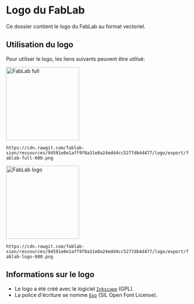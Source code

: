 # Logo du FabLab

Ce dossier contient le logo du FabLab au format vectoriel.

## Utilisation du logo

Pour utiliser le logo, les liens suivants peuvent être utilisé:

<img src="https://cdn.rawgit.com/fablab-sion/ressources/94591e0e1aff9f8a31e0a24edd4cc5277db4d477/logo/export/fablab-full-600.png" alt="FabLab full" height="200">

`https://cdn.rawgit.com/fablab-sion/ressources/94591e0e1aff9f8a31e0a24edd4cc5277db4d477/logo/export/fablab-full-600.png`

<img src="https://cdn.rawgit.com/fablab-sion/ressources/94591e0e1aff9f8a31e0a24edd4cc5277db4d477/logo/export/fablab-logo-600.png" alt="FabLab logo" height="200">

`https://cdn.rawgit.com/fablab-sion/ressources/94591e0e1aff9f8a31e0a24edd4cc5277db4d477/logo/export/fablab-logo-600.png`

## Informations sur le logo

- Le logo a été créé avec le logiciel [`Inkscape`](https://inkscape.org/en/) (GPL).
- La police d'écriture se nomme [`Exo`](http://www.fontsquirrel.com/fonts/exo) (SIL Open Font License).
